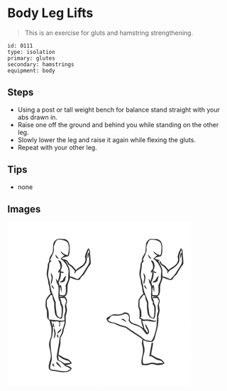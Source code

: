 # Body Leg Lifts
> This is an exercise for gluts and hamstring strengthening.

``` 
id: 0111 
type: isolation 
primary: glutes 
secondary: hamstrings 
equipment: body 
``` 

## Steps

 - Using a post or tall weight bench for balance stand straight with your abs drawn in.
 - Raise one off the ground and behind you while standing on the other leg.
 - Slowly lower the leg and raise it again while flexing the gluts.
 - Repeat with your other leg.

## Tips

 - none

## Images

<svg width="154pt" height="275pt" viewBox="0 0 154 275" xmlns="http://www.w3.org/2000/svg">
  <g fill="#FFF">
    <path d="M0 0h154v275H0V0m81.41 30.37c-5.29 3.83-3.83 11.03-4.49 16.66.25 4.06-2.45 7.31-4.45 10.56-1.63 2.62-1.69 5.78-2.03 8.75-.98 1.74-2.34 3.46-2.23 5.58.23 4.5-1.45 8.76-1.66 13.22-.83 5.48 2.45 10.46 2.4 15.88-.03 3.16 1.85 5.92 2.06 9.04.2 3.73 1.07 7.35 2.11 10.92-3.96 2.05-5.68 6.37-8.05 9.88-.29 5.32-1.67 11.09.91 16.05 1.82 5.14-.23 10.96 2.1 16.03 1.03 1.29 2.65 2.09 3.46 3.54.8 3.15 1.2 6.4 2.25 9.49 1.26 3.56.56 7.36.62 11.03.36 7.57-4.95 14.27-3.95 21.9 1.55 6.56 3.39 13.25 2.77 20.05-1.54 5.86-4.3 11.8-3.17 17.98 1.32 3.12 5.27 3.64 8.21 4.19 5.97.18 11.71 2.92 17.72 1.79 4.79.31 10.61-1.2 12.68-5.95-1.87-3.83-6.76-4.61-10.43-5.73 3.64-.87 7.91-.45 10.67-3.44-2.11-3.41-4.93-6.66-9.04-7.53-5-1.08-8.88-4.55-13.5-6.52.7-4.92 1.36-9.86 2.62-14.68 1.19-4.54.48-9.26.8-13.87.98-2.35 2.55-4.39 3.6-6.71 1.77-3.46 1.47-7.52 3.09-11.04 2.5-5.67 2.3-11.96 1.98-18.01.52-2.92 1.32-5.76 2.07-8.61.59-3.8-.45-7.59-1.3-11.27.77-2.46 1.77-4.94 1.67-7.58-.49-2.13-1.87-3.93-2.41-6.06-.57.01-1.73.01-2.3.02 5.94-3.02 5.32-10.39 5.43-16.04-.37-5.97 3.55-10.98 4.24-16.75 4.39 2.17 9.08 3.75 13.92 4.61 1.02-.55 2.04-1.09 3.05-1.64.81-1.78 1.69-3.59 3.28-4.8 4.93-3.81 6.76-10.04 10.46-14.85 1.46-2.82 4.69-4.96 4.35-8.46-.2-6.66-1.2-13.27-1.56-19.93.07-1.86-1.62-3.01-2.6-4.38-2.87 4.53-4.58 9.61-5.78 14.8 1.06 2.41 1.42 5.21.35 7.68-2.26 7.34-10.6 9.45-15.62 14.41-2.67-3.35-5.22-7-9.1-9.08-2.6-1.17-3.33-4.09-5.02-6.13-2.25-3.21-6.83-1.9-9.62-4.43 3.4-2.25 7.47-2.59 11.27-3.71 2.12-4.06 2.02-8.77 2.07-13.23-.08-3.26-.09-6.65-1.6-9.63-1.14-3.58-4.88-5.95-8.55-5.99-4.57-.15-10.1-1.66-13.75 1.99z"/>
    <path d="M85.28 29.21c5.77.1 12.56.47 16.62 5.15 3.31 6.62 2 14.59.05 21.42-4.58-1.2-8.89-3.38-11.7-7.3.16 3.67 3.1 5.96 6.25 7.24-2.29 1.93-4.41 4.05-6.78 5.88 6.22 3.53 10.11 9.8 12.83 16.23.84 2.6 1.02 5.4.57 8.09-.83 4.58.63 9.46-1.48 13.8-1.03 3.38-4.45 6.4-2.77 10.13-.48 4.27 1.06 9.41-1.97 12.99-2.55 1.26-5.66-.08-8.38-.28-.96-4.32.31-8.72.28-13.07.29.2.87.61 1.16.82-.09 2.79.56 5.53 1.45 8.15.35-4.4.9-9.11-1.74-12.98-.53.71-1.07 1.42-1.6 2.14-.1-2.27-.87-4.42-1.51-6.58 2.86-4.86 4.32-10.55 3.97-16.18 1.74.43 3.75 1.6 5.11-.27-1.77-.73-3.59-1.35-5.42-1.91 0-.61.01-1.84.01-2.45 2.8-4.03 2.38-9.45.04-13.58-.83-1.78-2.99-2.04-4.61-2.62 1.83 3.82 4.52 7.57 3.77 12.06.68 3.81-5.71 5.91-2.74 9.42.37-.67 1.12-2 1.49-2.67.24 5.73-.91 11.38-3.19 16.63-1.01-1.59-2.03-3.18-3.22-4.64.42 2.58 1.17 5.09 1.74 7.64 7.27 9.54-1.53 22.82 5.77 32.37-1.19 3.48 2.04 6 2.31 9.3.55 5.61.18 11.31-.93 16.83-3.51 1.12-6.75-2.98-7.38-6.21-.53-5.89-2.07-11.73-1.67-17.68.44-2.75-1.37-5.09-2.15-7.6-1.95-5.82-4.92-11.3-6.05-17.38-.99-6.39-1.9-12.85-4.06-18.96-1.92-7.45 1.62-14.69 1.3-22.15-.27-2.67 2.49-4.04 3.79-6.01l-2.33-.68c1.68-5.18 5.09-9.67 6.13-15.09.84-2.67-.06-5.44.16-8.16.82-3.14 2.49-5.96 3.44-9.06 1.14-.93 2.29-1.86 3.44-2.78m-4.42 24.75c.51 1.99 1.17 3.95 1.73 5.93 1.46.82 2.97 1.55 4.57 2.07-2.07-2.7-4.3-5.25-6.3-8m-7.73 31.76c.31 3.44 2.21 6.74 1.45 10.24-.33 2.9-2.24 6.03-.4 8.79 1.75-6.05 4.93-14.27-1.05-19.03M94.27 96.4c-.96 2.59-3.94 3.24-5.97 4.69 3.05 1.34 6.45.23 8.74-2.03.76-2.99 1.23-6.07 2.54-8.9-2.5 1.38-4.21 3.65-5.31 6.24m-19.53 9.13c-.65 3.4 1.92 5.8 4.35 7.7-.44-3.02-2.62-5.32-4.35-7.7z"/>
    <path d="M134.42 55.88c.34-3.65 2.11-6.94 3.4-10.31.11 2.07.18 4.15.23 6.23-.57.31-1.72.93-2.3 1.24-.18 2.62-.35 5.24-.37 7.87 2.29-1.82 1.75-4.91 2.34-7.43.64 4.95.83 10.01.52 14.97-2.33 5.57-6.12 10.34-9.11 15.55-2.64 4.52-6.33 8.24-9.87 12.04-4.64-1.2-8.59-4.34-13.49-4.63-.35-1.9-.66-3.81-.38-5.74-.28-3.22.04-6.62-1.42-9.6-1.74-3.81-3.78-7.47-5.64-11.22 2.42 1.41 3.26 4 4.29 6.43 1.93 1.74 4.41 2.79 6.2 4.71 1.74 1.93 3.33 3.99 5.11 5.88-.19 1.69-.3 3.39-.33 5.1 1.2-1.33 1.95-2.95 2.69-4.56 5.69-4.19 12.74-7.03 16.37-13.49 2.68-3.88.86-8.71 1.76-13.04zM72.52 123.6c.89-1.59 2.53-.32 3.57.35.09 4.17 1.35 8.15 3.15 11.88-.58 6.12.28 12.27 1.26 18.3.23 2.59 2.31 4.38 3.68 6.43 2.58.97 5.1 3.24 7.96 1.73 1.44-6.34 2.41-12.87 1.82-19.38-.28-2.29-1.53-4.26-2.66-6.21.46-3.27-1.55-5.94-2.51-8.89 2.6-.01 5.2.4 7.78-.15.85 1.5 1.76 2.96 2.51 4.5.67 2.87-1.16 5.44-1.83 8.11-.01 3.3.82 6.53.89 9.82-.37 2.31-1.46 4.44-1.85 6.75-.13 2.9.19 5.79.2 8.69-5.18 1.52-10.38-.43-15.6-.4-3.44-.31-6.87-.8-10.33-.89-.21-.49-.64-1.47-.85-1.95.33-6.84.56-14.04-3.07-20.14.16-3.65-.32-7.32.21-10.94 1.86-2.55 3.92-4.97 5.67-7.61z"/>
    <path d="M87.97 124.56c2.47.23 4.94.44 7.38.82-2.33.2-4.67.31-7 .52-.09-.34-.28-1.01-.38-1.34zM74.48 166.51c.92.43 1.84.85 2.77 1.29 3.25-.05 6.81-1.55 9.83.3 2.24 2.5-.08 5.87.15 8.75 2.3-2.2 2.31-5.54 1.44-8.39 2.64-.41 5.26-.96 7.9-1.39.49 6.38-3.6 11.67-4.15 17.85-.83 4.26-4.2 7.62-4.38 12.03-.79 10.16-3.77 19.98-4.74 30.11.27 2.12.97 4.15 1.45 6.23 5.71 1.22 9.3 5.93 13.27 9.7 3.38.89 6.33 2.62 8.95 4.92-2.75 1.66-5.58 3.77-8.98 3.48-5.5.31-10.91-.73-16.28-1.79-3.1-.3-6.22-.68-9.16-1.78-1.41-6.83 3.2-13.03 2.5-19.83-.52-8.03-2.41-15.95-2.01-24.03-.18-5.56 2.95-10.53 3.24-16.05.18-3.54 1.17-7.08.44-10.61.32-.66.65-1.31.98-1.96.53.78 1.58 2.32 2.1 3.1-.55-2.93-1.52-5.75-2.2-8.65l-.43.05c-.72 1.95.09 4.26-.9 6.2-.59-3.18-1.29-6.34-1.79-9.53m5.09 21.4c-.05 2.93-.85 5.77-1.32 8.64 4.64-4.83 3.81-12.6.54-17.96-.94 3.15.64 6.19.78 9.32m4.32-.18c4.18-.89 7.13-4.73 7.48-8.89-2.35 3.08-6.1 5.16-7.48 8.89m.07 2.24c-.01.78-.01 2.35-.02 3.13.82.7 1.64 1.41 2.47 2.1-.33-2.02-.73-4.03-1.09-6.04-.34.2-1.02.6-1.36.81m-1.23 45.24c-.24 3.37 1.7 5.82 4.61 7.19 1.01 1.35 2.24 2.54 3.63 3.51-1.4-4.46-4.83-7.71-8.24-10.7m-6.87 5.73c.61 1.8 2.42 2.14 4.08 2.34-1.48-1.78-2.52-3.8-2.7-6.14-.52 1.24-1.11 2.47-1.38 3.8z"/>
    <path d="M85.34 225.26c5.03 3.61 10.29 7.48 16.61 8.29 2.3.43 3.57 2.5 4.74 4.31-3.5-.19-7.02-.33-10.47.46-2.97-2.2-6.11-4.18-9.44-5.78-.43-2.44-.95-4.86-1.44-7.28z"/>
  </g>
  <g fill="#333">
    <path d="M81.41 30.37c3.65-3.65 9.18-2.14 13.75-1.99 3.67.04 7.41 2.41 8.55 5.99 1.51 2.98 1.52 6.37 1.6 9.63-.05 4.46.05 9.17-2.07 13.23-3.8 1.12-7.87 1.46-11.27 3.71 2.79 2.53 7.37 1.22 9.62 4.43 1.69 2.04 2.42 4.96 5.02 6.13 3.88 2.08 6.43 5.73 9.1 9.08 5.02-4.96 13.36-7.07 15.62-14.41 1.07-2.47.71-5.27-.35-7.68 1.2-5.19 2.91-10.27 5.78-14.8.98 1.37 2.67 2.52 2.6 4.38.36 6.66 1.36 13.27 1.56 19.93.34 3.5-2.89 5.64-4.35 8.46-3.7 4.81-5.53 11.04-10.46 14.85-1.59 1.21-2.47 3.02-3.28 4.8-1.01.55-2.03 1.09-3.05 1.64-4.84-.86-9.53-2.44-13.92-4.61-.69 5.77-4.61 10.78-4.24 16.75-.11 5.65.51 13.02-5.43 16.04.57-.01 1.73-.01 2.3-.02.54 2.13 1.92 3.93 2.41 6.06.1 2.64-.9 5.12-1.67 7.58.85 3.68 1.89 7.47 1.3 11.27-.75 2.85-1.55 5.69-2.07 8.61.32 6.05.52 12.34-1.98 18.01-1.62 3.52-1.32 7.58-3.09 11.04-1.05 2.32-2.62 4.36-3.6 6.71-.32 4.61.39 9.33-.8 13.87-1.26 4.82-1.92 9.76-2.62 14.68 4.62 1.97 8.5 5.44 13.5 6.52 4.11.87 6.93 4.12 9.04 7.53-2.76 2.99-7.03 2.57-10.67 3.44 3.67 1.12 8.56 1.9 10.43 5.73-2.07 4.75-7.89 6.26-12.68 5.95-6.01 1.13-11.75-1.61-17.72-1.79-2.94-.55-6.89-1.07-8.21-4.19-1.13-6.18 1.63-12.12 3.17-17.98.62-6.8-1.22-13.49-2.77-20.05-1-7.63 4.31-14.33 3.95-21.9-.06-3.67.64-7.47-.62-11.03-1.05-3.09-1.45-6.34-2.25-9.49-.81-1.45-2.43-2.25-3.46-3.54-2.33-5.07-.28-10.89-2.1-16.03-2.58-4.96-1.2-10.73-.91-16.05 2.37-3.51 4.09-7.83 8.05-9.88-1.04-3.57-1.91-7.19-2.11-10.92-.21-3.12-2.09-5.88-2.06-9.04.05-5.42-3.23-10.4-2.4-15.88.21-4.46 1.89-8.72 1.66-13.22-.11-2.12 1.25-3.84 2.23-5.58.34-2.97.4-6.13 2.03-8.75 2-3.25 4.7-6.5 4.45-10.56.66-5.63-.8-12.83 4.49-16.66m3.87-1.16c-1.15.92-2.3 1.85-3.44 2.78-.95 3.1-2.62 5.92-3.44 9.06-.22 2.72.68 5.49-.16 8.16-1.04 5.42-4.45 9.91-6.13 15.09l2.33.68c-1.3 1.97-4.06 3.34-3.79 6.01.32 7.46-3.22 14.7-1.3 22.15 2.16 6.11 3.07 12.57 4.06 18.96 1.13 6.08 4.1 11.56 6.05 17.38.78 2.51 2.59 4.85 2.15 7.6-.4 5.95 1.14 11.79 1.67 17.68.63 3.23 3.87 7.33 7.38 6.21 1.11-5.52 1.48-11.22.93-16.83-.27-3.3-3.5-5.82-2.31-9.3-7.3-9.55 1.5-22.83-5.77-32.37-.57-2.55-1.32-5.06-1.74-7.64 1.19 1.46 2.21 3.05 3.22 4.64 2.28-5.25 3.43-10.9 3.19-16.63-.37.67-1.12 2-1.49 2.67-2.97-3.51 3.42-5.61 2.74-9.42.75-4.49-1.94-8.24-3.77-12.06 1.62.58 3.78.84 4.61 2.62 2.34 4.13 2.76 9.55-.04 13.58 0 .61-.01 1.84-.01 2.45 1.83.56 3.65 1.18 5.42 1.91-1.36 1.87-3.37.7-5.11.27.35 5.63-1.11 11.32-3.97 16.18.64 2.16 1.41 4.31 1.51 6.58.53-.72 1.07-1.43 1.6-2.14 2.64 3.87 2.09 8.58 1.74 12.98-.89-2.62-1.54-5.36-1.45-8.15-.29-.21-.87-.62-1.16-.82.03 4.35-1.24 8.75-.28 13.07 2.72.2 5.83 1.54 8.38.28 3.03-3.58 1.49-8.72 1.97-12.99-1.68-3.73 1.74-6.75 2.77-10.13 2.11-4.34.65-9.22 1.48-13.8.45-2.69.27-5.49-.57-8.09-2.72-6.43-6.61-12.7-12.83-16.23 2.37-1.83 4.49-3.95 6.78-5.88-3.15-1.28-6.09-3.57-6.25-7.24 2.81 3.92 7.12 6.1 11.7 7.3 1.95-6.83 3.26-14.8-.05-21.42-4.06-4.68-10.85-5.05-16.62-5.15m49.14 26.67c-.9 4.33.92 9.16-1.76 13.04-3.63 6.46-10.68 9.3-16.37 13.49-.74 1.61-1.49 3.23-2.69 4.56.03-1.71.14-3.41.33-5.1-1.78-1.89-3.37-3.95-5.11-5.88-1.79-1.92-4.27-2.97-6.2-4.71-1.03-2.43-1.87-5.02-4.29-6.43 1.86 3.75 3.9 7.41 5.64 11.22 1.46 2.98 1.14 6.38 1.42 9.6-.28 1.93.03 3.84.38 5.74 4.9.29 8.85 3.43 13.49 4.63 3.54-3.8 7.23-7.52 9.87-12.04 2.99-5.21 6.78-9.98 9.11-15.55.31-4.96.12-10.02-.52-14.97-.59 2.52-.05 5.61-2.34 7.43.02-2.63.19-5.25.37-7.87.58-.31 1.73-.93 2.3-1.24-.05-2.08-.12-4.16-.23-6.23-1.29 3.37-3.06 6.66-3.4 10.31m-61.9 67.72c-1.75 2.64-3.81 5.06-5.67 7.61-.53 3.62-.05 7.29-.21 10.94 3.63 6.1 3.4 13.3 3.07 20.14.21.48.64 1.46.85 1.95 3.46.09 6.89.58 10.33.89 5.22-.03 10.42 1.92 15.6.4-.01-2.9-.33-5.79-.2-8.69.39-2.31 1.48-4.44 1.85-6.75-.07-3.29-.9-6.52-.89-9.82.67-2.67 2.5-5.24 1.83-8.11-.75-1.54-1.66-3-2.51-4.5-2.58.55-5.18.14-7.78.15.96 2.95 2.97 5.62 2.51 8.89 1.13 1.95 2.38 3.92 2.66 6.21.59 6.51-.38 13.04-1.82 19.38-2.86 1.51-5.38-.76-7.96-1.73-1.37-2.05-3.45-3.84-3.68-6.43-.98-6.03-1.84-12.18-1.26-18.3-1.8-3.73-3.06-7.71-3.15-11.88-1.04-.67-2.68-1.94-3.57-.35m15.45.96c.1.33.29 1 .38 1.34 2.33-.21 4.67-.32 7-.52-2.44-.38-4.91-.59-7.38-.82m-13.49 41.95c.5 3.19 1.2 6.35 1.79 9.53.99-1.94.18-4.25.9-6.2l.43-.05c.68 2.9 1.65 5.72 2.2 8.65-.52-.78-1.57-2.32-2.1-3.1-.33.65-.66 1.3-.98 1.96.73 3.53-.26 7.07-.44 10.61-.29 5.52-3.42 10.49-3.24 16.05-.4 8.08 1.49 16 2.01 24.03.7 6.8-3.91 13-2.5 19.83 2.94 1.1 6.06 1.48 9.16 1.78 5.37 1.06 10.78 2.1 16.28 1.79 3.4.29 6.23-1.82 8.98-3.48-2.62-2.3-5.57-4.03-8.95-4.92-3.97-3.77-7.56-8.48-13.27-9.7-.48-2.08-1.18-4.11-1.45-6.23.97-10.13 3.95-19.95 4.74-30.11.18-4.41 3.55-7.77 4.38-12.03.55-6.18 4.64-11.47 4.15-17.85-2.64.43-5.26.98-7.9 1.39.87 2.85.86 6.19-1.44 8.39-.23-2.88 2.09-6.25-.15-8.75-3.02-1.85-6.58-.35-9.83-.3-.93-.44-1.85-.86-2.77-1.29m10.86 58.75c.49 2.42 1.01 4.84 1.44 7.28 3.33 1.6 6.47 3.58 9.44 5.78 3.45-.79 6.97-.65 10.47-.46-1.17-1.81-2.44-3.88-4.74-4.31-6.32-.81-11.58-4.68-16.61-8.29z"/>
    <path d="M80.86 53.96c2 2.75 4.23 5.3 6.3 8-1.6-.52-3.11-1.25-4.57-2.07-.56-1.98-1.22-3.94-1.73-5.93zM73.13 85.72c5.98 4.76 2.8 12.98 1.05 19.03-1.84-2.76.07-5.89.4-8.79.76-3.5-1.14-6.8-1.45-10.24zM94.27 96.4c1.1-2.59 2.81-4.86 5.31-6.24-1.31 2.83-1.78 5.91-2.54 8.9-2.29 2.26-5.69 3.37-8.74 2.03 2.03-1.45 5.01-2.1 5.97-4.69zM74.74 105.53c1.73 2.38 3.91 4.68 4.35 7.7-2.43-1.9-5-4.3-4.35-7.7zM79.57 187.91c-.14-3.13-1.72-6.17-.78-9.32 3.27 5.36 4.1 13.13-.54 17.96.47-2.87 1.27-5.71 1.32-8.64zM83.89 187.73c1.38-3.73 5.13-5.81 7.48-8.89-.35 4.16-3.3 8-7.48 8.89zM83.96 189.97c.34-.21 1.02-.61 1.36-.81.36 2.01.76 4.02 1.09 6.04-.83-.69-1.65-1.4-2.47-2.1.01-.78.01-2.35.02-3.13zM82.73 235.21c3.41 2.99 6.84 6.24 8.24 10.7-1.39-.97-2.62-2.16-3.63-3.51-2.91-1.37-4.85-3.82-4.61-7.19zM75.86 240.94c.27-1.33.86-2.56 1.38-3.8.18 2.34 1.22 4.36 2.7 6.14-1.66-.2-3.47-.54-4.08-2.34z"/>
  </g>
</svg>

<svg width="154pt" height="275pt" viewBox="0 0 154 275" xmlns="http://www.w3.org/2000/svg">
  <g fill="#FFF">
    <path d="M0 0h154v275H0V0m77.82 35.78c-.75 4.65-.56 9.4-1.15 14.07-.75 3.18-3.07 5.65-4.58 8.48-1.28 2.48-1.3 5.35-1.63 8.06-.97 1.7-2.35 3.39-2.2 5.48.32 4.53-1.52 8.79-1.69 13.28-.84 5.49 2.5 10.45 2.39 15.88.03 3.42 2.12 6.39 2.21 9.81.12 3.5 1.06 6.87 1.99 10.23-4.05 1.91-5.61 6.37-8.09 9.79-.34 4.31-.92 8.77-.24 13.04 3.16 5.84 1.74 12.59 1.64 18.92.94.69 3.54.46 3.26 2.23-.46 4.86 1.93 9.17 3.22 13.71-.78-.45-1.48-1.05-2.22-1.54-3.8-2.18-7.5-4.65-11.81-5.74-3.52-.57-6.51-2.72-8.58-5.56-.35-3.54.69-7.49-1.6-10.58-1.78-2.84-5.44-3.23-8.48-2.91-1.98 2.29-5.04 2.39-7.73 3.25-4.73.13-10.09-1.46-14.22 1.58-2.45 1.59-5.24 2.72-7.35 4.79-.65 6.53 7.07 8.85 12.29 8.56 5.46 3.37 11.58 5.54 17.87 6.7 2.14.31 3.77 1.84 5.44 3.07 7.93 6.41 17.22 10.92 25.21 17.22-.45 2.72-1.44 5.47-1.08 8.24 2.51 7.08 2.36 15.17-.04 22.25-.11 4.36-2.32 9.35.9 13.08 3.11-.08 6.29.55 9.34-.27 2.7-.66 5.36-1.76 8.19-1.52 3.38.14 6.44 2.4 9.89 1.71 3.47-.45 7.37-.53 9.88-3.35-1.27-1.88-2.61-3.73-4.3-5.26-3.32-2.43-7.7-2.58-11.14-4.8-2.24-1.54-4.64-2.79-7.08-3.97.53-6.87 2.94-13.49 3.24-20.35-.59.03-1.78.07-2.37.1-1.1 7.62-2.78 15.14-3.92 22.77 1.09-.03 2.19-.04 3.28-.08 4.49 2.96 9.01 6.46 14.52 7.15 2.66.25 4.5 2.33 5.54 4.64-3.29-.32-6.62-.49-9.86.31-3.16-.59-6.35-1.57-9.59-1.28-3.35.83-6.7 1.73-10.15 2.03-1.59.1-3.49.12-4.6-1.23-.35-4.17-.54-8.49.76-12.52 1.2-4.21 2.62-8.56 1.76-12.99-.84-4.44-2.3-8.81-1.9-13.4 4.86 2.44 10.3 3.34 15.7 3.03 1.66-1.83 3.17-3.83 3.68-6.31 2.98-11.8 7.31-23.67 6-36.04.52-2.69 1.1-5.35 1.9-7.97 1.09-4.07-.55-8.16-.96-12.19.59-2.74 1.91-5.46 1.37-8.33-.8-1.67-2.17-3.16-2.01-5.15l-2.63-.04c1.54-1.27 3.71-2.15 4.19-4.3 2.01-5.09.75-10.63 1.63-15.91.99-4.3 3.52-8.14 3.86-12.6 4.43 2.24 9.18 3.82 14.07 4.66 1.02-.56 2.03-1.11 3.05-1.67 1.08-4.25 5.61-5.88 7.55-9.59 2.66-4.59 5.3-9.22 8.51-13.46.91-1.18 1.99-2.41 1.88-4.01.06-6.97-1.17-13.87-1.48-20.83.18-1.89-1.64-3-2.58-4.37-2.75 4.41-4.67 9.3-5.58 14.42.43 2.58 1.37 5.33.2 7.86-2.16 7.47-10.67 9.5-15.63 14.6-2.73-3.35-5.24-7.09-9.19-9.14-2.6-1.1-3.49-3.9-4.65-6.23-.43.58-.85 1.15-1.28 1.72.92 2.12 1.61 4.65 3.92 5.71 3.9 2.14 6.6 5.76 9.25 9.22-.07 1.64-.1 3.28-.1 4.92 1.68-3.02 3.61-5.84 6.77-7.45 5.06-2.56 9.81-6.21 12.55-11.26 1.8-2.99 1.09-6.62.9-9.92.55-4.42 2.07-8.6 3.73-12.71.23 2.12.37 4.25.51 6.37-.59.26-1.78.78-2.37 1.04-.18 2.61-.36 5.22-.45 7.83 2.4-1.69 1.72-4.86 2.42-7.34.68 4.84.69 9.77.59 14.64-2.12 5.68-6.04 10.43-9.02 15.66-2.63 4.68-6.46 8.47-10.1 12.35-4.67-1.2-8.65-4.41-13.6-4.65-.69-4.44.03-9-.96-13.39-1.57-4.32-3.89-8.31-6.1-12.32.8-.56 1.58-1.15 2.37-1.73-3.06-.82-6.34-1.09-8.96-3.06 3.38-2.25 7.44-2.63 11.24-3.71 2.2-4.38 2.06-9.41 2.05-14.19 0-4.13-.76-8.62-3.53-11.82-3.63-3.69-9.11-2.78-13.78-3.16-4.64-.31-8.95 3.41-10.15 7.74z"/>
    <path d="M85.26 29.19c5.8.07 12.61.48 16.7 5.18 2.91 5.41 1.82 11.75 1.16 17.58-.07 1.43-.76 2.69-1.49 3.89-4.38-1.4-8.58-3.42-11.37-7.2.26 3.72 3.35 5.93 6.56 7.15-2.54 1.66-4.6 3.93-7.05 5.72 3.34 1.73 5.54 4.86 8.18 7.43 2.65 4.94 6.34 10.01 5.34 15.95-.79 3.62-.21 7.31-.52 10.96-.55 3.73-2.61 6.98-4.19 10.33.06 4.64.7 9.36-.15 13.97-.24 1.42-1.19 2.76-2.56 3.28-2.52-.07-5.01-.49-7.51-.76-.17-4.51-.66-9.48 1.53-13.59-.05 3.14.44 6.28 1.53 9.23.34-4.29.65-8.74-1.45-12.67-.63.62-1.26 1.25-1.89 1.87-.21-2.23-.95-4.35-1.57-6.48 2.94-4.9 4.36-10.69 3.97-16.39 1.49.53 3.01.96 4.54 1.4.05-2.7-2.96-2.57-4.79-3.33-.01-.64-.02-1.91-.02-2.54 2.82-3.99 2.35-9.35.06-13.47-.8-1.75-2.87-2.1-4.52-2.55 2.11 4.02 4.62 8.15 3.64 12.91.06 3.32-6.11 5.53-2.34 8.42l.5-2.17c.2.02.59.07.78.09 0 5.58-1.1 11.07-3.36 16.17-.96-1.57-1.9-3.16-3.01-4.63.26 2.57 1.01 5.06 1.6 7.57 7.35 9.54-1.78 23.1 6.01 32.47l-.76 2.85c1.24 1.92 2.73 3.87 2.8 6.27.51 5.64.21 11.36-.92 16.9-1.84 1.21-3.56-.79-5.07-1.65-3.35-3.57-2.55-8.76-3.49-13.19-.75-3.65-.66-7.37-.52-11.07-3.15-9.3-8.27-18.13-8.95-28.11-.12-1.14-.39-2.24-.8-3.31-.65-3.1-.72-6.34-2.15-9.23-2.79-8.08 1.45-16.17.94-24.36 0-2.39 5.51-4.29 1.62-6.16 1.58-5.08 4.98-9.44 5.93-14.75.86-2.64-.04-5.38.15-8.07.81-3.15 2.51-5.98 3.43-9.09 1.15-.95 2.33-1.88 3.48-2.82M81 54.02c.51 3.47 1.87 7.7 6.09 7.8-2.13-2.53-4.21-5.09-6.09-7.8m-7.79 31.82c.34 3.67 2.37 7.23 1.25 10.96-.27 2.52-2.24 5.49-.12 7.69 1.5-5.99 4.71-13.96-1.13-18.65m21.07 10.62c-.87 2.53-3.73 3.11-5.74 4.39 2.84 1.93 6.4.19 8.58-1.93.57-2.95 1.01-5.93 2.53-8.58-2.67 1.15-4.28 3.53-5.37 6.12m-15 16.62c-.87-2.67-2.59-4.93-4.18-7.2-1.39 3.24 1.91 5.53 4.18 7.2z"/>
    <path d="M66.81 131.18c2.23-2.9 4.47-5.8 6.65-8.74.71.37 2.13 1.1 2.84 1.47-.36 4.2 1.28 8.15 2.99 11.89-.47 6.13.2 12.28 1.24 18.32.19 2.6 2.33 4.36 3.67 6.42 2.16.73 4.19 2.22 6.51 2.25 2.36-1.3 2.15-4.39 2.6-6.69.7-6.43 2.18-13.81-2.06-19.39.33-4.36-2.58-8-3.31-12.2 2.52.14 5.03.45 7.46 1.12-1.8-.01-3.61-.07-5.41-.15-.15.54-.47 1.62-.63 2.16 2.34.34 4.71.66 7.01-.1.98 1.53 1.95 3.07 3.02 4.55-.06 2.84-1.18 5.46-2.1 8.1-.03 3.32.8 6.56.94 9.86-.39 2.7-2.03 5.14-1.93 7.91.29 5.74-.58 11.43-.78 17.16-1.56 8.75-3.54 17.89-8.45 25.38-4.67-.53-9.83-.88-13.68-3.87-5.82-5.35-12.96-8.93-19.35-13.54-4.74-2.53-8.34-7.45-14-7.99-5.61-1.13-10.82-3.57-16.15-5.54-4-.52-7.87-1.71-10.98-4.38 1.8-2.14 4.36-3.81 5-6.71.38.09 1.15.29 1.53.39l.08-1.36c7.31.01 15.34 1.07 21.88-2.96 2.34.25 5.27.37 6.48 2.78 1.75 2.56 1.09 5.71.25 8.46 3.17 7.08 11.63 7.45 17.77 10.41 6.11 2.4 8.35 9.09 12.98 13.27 1.32-.68 3.28-1.08 3.5-2.85.95-3.12-.69-6.13-2.19-8.75-1.26-2.12-1.9-4.71-4.05-6.15.45 2.24.92 4.52 1.79 6.65 1.34 2.63 4.05 5.3 2.05 8.49-1.9-2.68-3.59-5.5-5.56-8.13-.21-4.4-2.31-8.33-3.5-12.49 4 .79 8.08-.81 12.01.54 3.67 1.09 7.5 1.34 11.3.88.04-.54.13-1.62.17-2.15-1.77 1.45-3.86.45-5.73.05-4.19-1.07-8.5-2.03-12.83-1.22-3.4.45-5.88-2.21-8.42-3.98.67-.24 2.01-.72 2.68-.95-.8-3.52.12-7.19-.91-10.65-.57-2.32-1.55-4.49-2.6-6.62.19-3.64-.32-7.33.22-10.95m-31.33 32.58c3.18 1.36 6.16 3.05 8.93 5.13-1.34-3.52-4.88-7.45-8.93-5.13z"/>
  </g>
  <g fill="#333">
    <path d="M77.82 35.78c1.2-4.33 5.51-8.05 10.15-7.74 4.67.38 10.15-.53 13.78 3.16 2.77 3.2 3.53 7.69 3.53 11.82.01 4.78.15 9.81-2.05 14.19-3.8 1.08-7.86 1.46-11.24 3.71 2.62 1.97 5.9 2.24 8.96 3.06-.79.58-1.57 1.17-2.37 1.73 2.21 4.01 4.53 8 6.1 12.32.99 4.39.27 8.95.96 13.39 4.95.24 8.93 3.45 13.6 4.65 3.64-3.88 7.47-7.67 10.1-12.35 2.98-5.23 6.9-9.98 9.02-15.66.1-4.87.09-9.8-.59-14.64-.7 2.48-.02 5.65-2.42 7.34.09-2.61.27-5.22.45-7.83.59-.26 1.78-.78 2.37-1.04-.14-2.12-.28-4.25-.51-6.37-1.66 4.11-3.18 8.29-3.73 12.71.19 3.3.9 6.93-.9 9.92-2.74 5.05-7.49 8.7-12.55 11.26-3.16 1.61-5.09 4.43-6.77 7.45 0-1.64.03-3.28.1-4.92-2.65-3.46-5.35-7.08-9.25-9.22-2.31-1.06-3-3.59-3.92-5.71.43-.57.85-1.14 1.28-1.72 1.16 2.33 2.05 5.13 4.65 6.23 3.95 2.05 6.46 5.79 9.19 9.14 4.96-5.1 13.47-7.13 15.63-14.6 1.17-2.53.23-5.28-.2-7.86.91-5.12 2.83-10.01 5.58-14.42.94 1.37 2.76 2.48 2.58 4.37.31 6.96 1.54 13.86 1.48 20.83.11 1.6-.97 2.83-1.88 4.01-3.21 4.24-5.85 8.87-8.51 13.46-1.94 3.71-6.47 5.34-7.55 9.59-1.02.56-2.03 1.11-3.05 1.67-4.89-.84-9.64-2.42-14.07-4.66-.34 4.46-2.87 8.3-3.86 12.6-.88 5.28.38 10.82-1.63 15.91-.48 2.15-2.65 3.03-4.19 4.3l2.63.04c-.16 1.99 1.21 3.48 2.01 5.15.54 2.87-.78 5.59-1.37 8.33.41 4.03 2.05 8.12.96 12.19-.8 2.62-1.38 5.28-1.9 7.97 1.31 12.37-3.02 24.24-6 36.04-.51 2.48-2.02 4.48-3.68 6.31-5.4.31-10.84-.59-15.7-3.03-.4 4.59 1.06 8.96 1.9 13.4.86 4.43-.56 8.78-1.76 12.99-1.3 4.03-1.11 8.35-.76 12.52 1.11 1.35 3.01 1.33 4.6 1.23 3.45-.3 6.8-1.2 10.15-2.03 3.24-.29 6.43.69 9.59 1.28 3.24-.8 6.57-.63 9.86-.31-1.04-2.31-2.88-4.39-5.54-4.64-5.51-.69-10.03-4.19-14.52-7.15-1.09.04-2.19.05-3.28.08 1.14-7.63 2.82-15.15 3.92-22.77.59-.03 1.78-.07 2.37-.1-.3 6.86-2.71 13.48-3.24 20.35 2.44 1.18 4.84 2.43 7.08 3.97 3.44 2.22 7.82 2.37 11.14 4.8 1.69 1.53 3.03 3.38 4.3 5.26-2.51 2.82-6.41 2.9-9.88 3.35-3.45.69-6.51-1.57-9.89-1.71-2.83-.24-5.49.86-8.19 1.52-3.05.82-6.23.19-9.34.27-3.22-3.73-1.01-8.72-.9-13.08 2.4-7.08 2.55-15.17.04-22.25-.36-2.77.63-5.52 1.08-8.24-7.99-6.3-17.28-10.81-25.21-17.22-1.67-1.23-3.3-2.76-5.44-3.07-6.29-1.16-12.41-3.33-17.87-6.7-5.22.29-12.94-2.03-12.29-8.56 2.11-2.07 4.9-3.2 7.35-4.79 4.13-3.04 9.49-1.45 14.22-1.58 2.69-.86 5.75-.96 7.73-3.25 3.04-.32 6.7.07 8.48 2.91 2.29 3.09 1.25 7.04 1.6 10.58 2.07 2.84 5.06 4.99 8.58 5.56 4.31 1.09 8.01 3.56 11.81 5.74.74.49 1.44 1.09 2.22 1.54-1.29-4.54-3.68-8.85-3.22-13.71.28-1.77-2.32-1.54-3.26-2.23.1-6.33 1.52-13.08-1.64-18.92-.68-4.27-.1-8.73.24-13.04 2.48-3.42 4.04-7.88 8.09-9.79-.93-3.36-1.87-6.73-1.99-10.23-.09-3.42-2.18-6.39-2.21-9.81.11-5.43-3.23-10.39-2.39-15.88.17-4.49 2.01-8.75 1.69-13.28-.15-2.09 1.23-3.78 2.2-5.48.33-2.71.35-5.58 1.63-8.06 1.51-2.83 3.83-5.3 4.58-8.48.59-4.67.4-9.42 1.15-14.07m7.44-6.59c-1.15.94-2.33 1.87-3.48 2.82-.92 3.11-2.62 5.94-3.43 9.09-.19 2.69.71 5.43-.15 8.07-.95 5.31-4.35 9.67-5.93 14.75 3.89 1.87-1.62 3.77-1.62 6.16.51 8.19-3.73 16.28-.94 24.36 1.43 2.89 1.5 6.13 2.15 9.23.41 1.07.68 2.17.8 3.31.68 9.98 5.8 18.81 8.95 28.11-.14 3.7-.23 7.42.52 11.07.94 4.43.14 9.62 3.49 13.19 1.51.86 3.23 2.86 5.07 1.65 1.13-5.54 1.43-11.26.92-16.9-.07-2.4-1.56-4.35-2.8-6.27l.76-2.85c-7.79-9.37 1.34-22.93-6.01-32.47-.59-2.51-1.34-5-1.6-7.57 1.11 1.47 2.05 3.06 3.01 4.63 2.26-5.1 3.36-10.59 3.36-16.17-.19-.02-.58-.07-.78-.09l-.5 2.17c-3.77-2.89 2.4-5.1 2.34-8.42.98-4.76-1.53-8.89-3.64-12.91 1.65.45 3.72.8 4.52 2.55 2.29 4.12 2.76 9.48-.06 13.47 0 .63.01 1.9.02 2.54 1.83.76 4.84.63 4.79 3.33-1.53-.44-3.05-.87-4.54-1.4.39 5.7-1.03 11.49-3.97 16.39.62 2.13 1.36 4.25 1.57 6.48.63-.62 1.26-1.25 1.89-1.87 2.1 3.93 1.79 8.38 1.45 12.67-1.09-2.95-1.58-6.09-1.53-9.23-2.19 4.11-1.7 9.08-1.53 13.59 2.5.27 4.99.69 7.51.76 1.37-.52 2.32-1.86 2.56-3.28.85-4.61.21-9.33.15-13.97 1.58-3.35 3.64-6.6 4.19-10.33.31-3.65-.27-7.34.52-10.96 1-5.94-2.69-11.01-5.34-15.95-2.64-2.57-4.84-5.7-8.18-7.43 2.45-1.79 4.51-4.06 7.05-5.72-3.21-1.22-6.3-3.43-6.56-7.15 2.79 3.78 6.99 5.8 11.37 7.2.73-1.2 1.42-2.46 1.49-3.89.66-5.83 1.75-12.17-1.16-17.58-4.09-4.7-10.9-5.11-16.7-5.18M66.81 131.18c-.54 3.62-.03 7.31-.22 10.95 1.05 2.13 2.03 4.3 2.6 6.62 1.03 3.46.11 7.13.91 10.65-.67.23-2.01.71-2.68.95 2.54 1.77 5.02 4.43 8.42 3.98 4.33-.81 8.64.15 12.83 1.22 1.87.4 3.96 1.4 5.73-.05-.04.53-.13 1.61-.17 2.15-3.8.46-7.63.21-11.3-.88-3.93-1.35-8.01.25-12.01-.54 1.19 4.16 3.29 8.09 3.5 12.49 1.97 2.63 3.66 5.45 5.56 8.13 2-3.19-.71-5.86-2.05-8.49-.87-2.13-1.34-4.41-1.79-6.65 2.15 1.44 2.79 4.03 4.05 6.15 1.5 2.62 3.14 5.63 2.19 8.75-.22 1.77-2.18 2.17-3.5 2.85-4.63-4.18-6.87-10.87-12.98-13.27-6.14-2.96-14.6-3.33-17.77-10.41.84-2.75 1.5-5.9-.25-8.46-1.21-2.41-4.14-2.53-6.48-2.78-6.54 4.03-14.57 2.97-21.88 2.96l-.08 1.36c-.38-.1-1.15-.3-1.53-.39-.64 2.9-3.2 4.57-5 6.71 3.11 2.67 6.98 3.86 10.98 4.38 5.33 1.97 10.54 4.41 16.15 5.54 5.66.54 9.26 5.46 14 7.99 6.39 4.61 13.53 8.19 19.35 13.54 3.85 2.99 9.01 3.34 13.68 3.87 4.91-7.49 6.89-16.63 8.45-25.38.2-5.73 1.07-11.42.78-17.16-.1-2.77 1.54-5.21 1.93-7.91-.14-3.3-.97-6.54-.94-9.86.92-2.64 2.04-5.26 2.1-8.1-1.07-1.48-2.04-3.02-3.02-4.55-2.3.76-4.67.44-7.01.1.16-.54.48-1.62.63-2.16 1.8.08 3.61.14 5.41.15-2.43-.67-4.94-.98-7.46-1.12.73 4.2 3.64 7.84 3.31 12.2 4.24 5.58 2.76 12.96 2.06 19.39-.45 2.3-.24 5.39-2.6 6.69-2.32-.03-4.35-1.52-6.51-2.25-1.34-2.06-3.48-3.82-3.67-6.42-1.04-6.04-1.71-12.19-1.24-18.32-1.71-3.74-3.35-7.69-2.99-11.89-.71-.37-2.13-1.1-2.84-1.47-2.18 2.94-4.42 5.84-6.65 8.74z"/>
    <path d="M81 54.02c1.88 2.71 3.96 5.27 6.09 7.8-4.22-.1-5.58-4.33-6.09-7.8zM73.21 85.84c5.84 4.69 2.63 12.66 1.13 18.65-2.12-2.2-.15-5.17.12-7.69 1.12-3.73-.91-7.29-1.25-10.96zM94.28 96.46c1.09-2.59 2.7-4.97 5.37-6.12-1.52 2.65-1.96 5.63-2.53 8.58-2.18 2.12-5.74 3.86-8.58 1.93 2.01-1.28 4.87-1.86 5.74-4.39zM79.28 113.08c-2.27-1.67-5.57-3.96-4.18-7.2 1.59 2.27 3.31 4.53 4.18 7.2zM35.48 163.76c4.05-2.32 7.59 1.61 8.93 5.13-2.77-2.08-5.75-3.77-8.93-5.13z"/>
  </g>
</svg>
